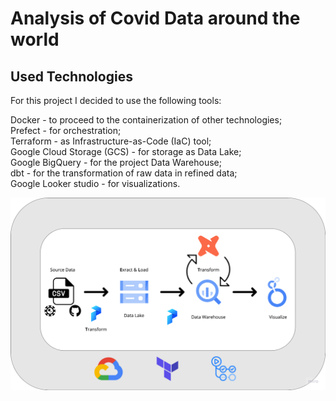 # Analysis of Covid Data around the world 

## Used Technologies 
For this project I decided to use the following tools:

Docker - to proceed to the containerization of other technologies; <br>
Prefect - for orchestration; <br>
Terraform - as Infrastructure-as-Code (IaC) tool; <br>
Google Cloud Storage (GCS) - for storage as Data Lake; <br>
Google BigQuery - for the project Data Warehouse; <br>
dbt - for the transformation of raw data in refined data; <br>
Google Looker studio - for visualizations.



![alt text](https://github.com/PandaKata/dezoomcamp-project/blob/main/images/pipeline.png?raw=true)
